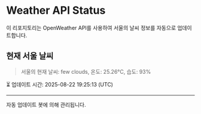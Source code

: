 
# Weather API Status

이 리포지토리는 OpenWeather API를 사용하여 서울의 날씨 정보를 자동으로 업데이트합니다.

## 현재 서울 날씨
> 서울의 현재 날씨: few clouds, 온도: 25.26°C, 습도: 93%

⏳ 업데이트 시간: 2025-08-22 19:25:13 (UTC)

---
자동 업데이트 봇에 의해 관리됩니다.
